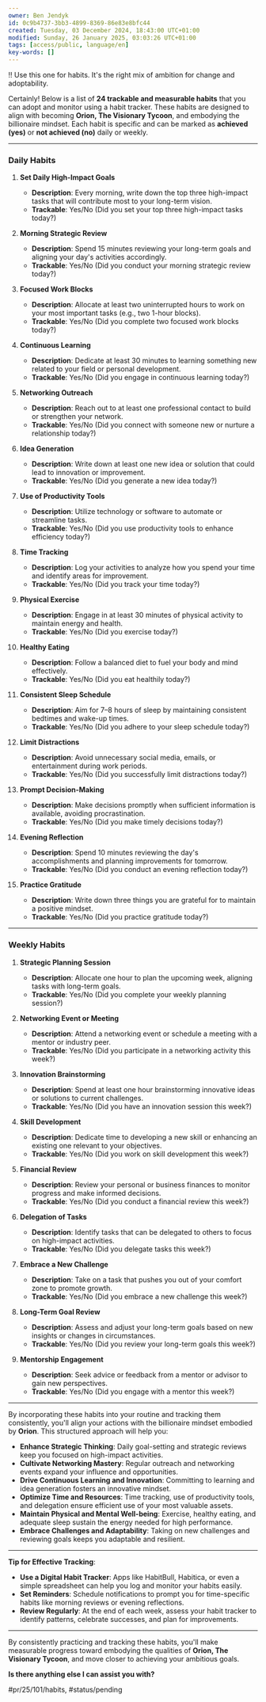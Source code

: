 ```yaml
---
owner: Ben Jendyk
id: 0c9b4737-3bb3-4899-8369-86e83e8bfc44
created: Tuesday, 03 December 2024, 18:43:00 UTC+01:00
modified: Sunday, 26 January 2025, 03:03:26 UTC+01:00
tags: [access/public, language/en]
key-words: []
---
```


!! Use this one for habits. It's the right mix of ambition for change and adoptability.

Certainly! Below is a list of **24 trackable and measurable habits** that you can adopt and monitor using a habit tracker. These habits are designed to align with becoming **Orion, The Visionary Tycoon**, and embodying the billionaire mindset. Each habit is specific and can be marked as **achieved (yes)** or **not achieved (no)** daily or weekly.

---

### **Daily Habits**

1. **Set Daily High-Impact Goals**
	- **Description**: Every morning, write down the top three high-impact tasks that will contribute most to your long-term vision.
	- **Trackable**: Yes/No (Did you set your top three high-impact tasks today?)

2. **Morning Strategic Review**
	- **Description**: Spend 15 minutes reviewing your long-term goals and aligning your day's activities accordingly.
	- **Trackable**: Yes/No (Did you conduct your morning strategic review today?)

3. **Focused Work Blocks**
	- **Description**: Allocate at least two uninterrupted hours to work on your most important tasks (e.g., two 1-hour blocks).
	- **Trackable**: Yes/No (Did you complete two focused work blocks today?)

4. **Continuous Learning**
	- **Description**: Dedicate at least 30 minutes to learning something new related to your field or personal development.
	- **Trackable**: Yes/No (Did you engage in continuous learning today?)

5. **Networking Outreach**
	- **Description**: Reach out to at least one professional contact to build or strengthen your network.
	- **Trackable**: Yes/No (Did you connect with someone new or nurture a relationship today?)

6. **Idea Generation**
	- **Description**: Write down at least one new idea or solution that could lead to innovation or improvement.
	- **Trackable**: Yes/No (Did you generate a new idea today?)

7. **Use of Productivity Tools**
	- **Description**: Utilize technology or software to automate or streamline tasks.
	- **Trackable**: Yes/No (Did you use productivity tools to enhance efficiency today?)

8. **Time Tracking**
	- **Description**: Log your activities to analyze how you spend your time and identify areas for improvement.
	- **Trackable**: Yes/No (Did you track your time today?)

9. **Physical Exercise**
	- **Description**: Engage in at least 30 minutes of physical activity to maintain energy and health.
	- **Trackable**: Yes/No (Did you exercise today?)

10. **Healthy Eating**
	 - **Description**: Follow a balanced diet to fuel your body and mind effectively.
	 - **Trackable**: Yes/No (Did you eat healthily today?)

11. **Consistent Sleep Schedule**
	 - **Description**: Aim for 7–8 hours of sleep by maintaining consistent bedtimes and wake-up times.
	 - **Trackable**: Yes/No (Did you adhere to your sleep schedule today?)

12. **Limit Distractions**
	 - **Description**: Avoid unnecessary social media, emails, or entertainment during work periods.
	 - **Trackable**: Yes/No (Did you successfully limit distractions today?)

13. **Prompt Decision-Making**
	 - **Description**: Make decisions promptly when sufficient information is available, avoiding procrastination.
	 - **Trackable**: Yes/No (Did you make timely decisions today?)

14. **Evening Reflection**
	 - **Description**: Spend 10 minutes reviewing the day's accomplishments and planning improvements for tomorrow.
	 - **Trackable**: Yes/No (Did you conduct an evening reflection today?)

15. **Practice Gratitude**
	 - **Description**: Write down three things you are grateful for to maintain a positive mindset.
	 - **Trackable**: Yes/No (Did you practice gratitude today?)

---

### **Weekly Habits**

1. **Strategic Planning Session**
	 - **Description**: Allocate one hour to plan the upcoming week, aligning tasks with long-term goals.
	 - **Trackable**: Yes/No (Did you complete your weekly planning session?)

2. **Networking Event or Meeting**
	 - **Description**: Attend a networking event or schedule a meeting with a mentor or industry peer.
	 - **Trackable**: Yes/No (Did you participate in a networking activity this week?)

3. **Innovation Brainstorming**
	 - **Description**: Spend at least one hour brainstorming innovative ideas or solutions to current challenges.
	 - **Trackable**: Yes/No (Did you have an innovation session this week?)

4. **Skill Development**
	 - **Description**: Dedicate time to developing a new skill or enhancing an existing one relevant to your objectives.
	 - **Trackable**: Yes/No (Did you work on skill development this week?)

5. **Financial Review**
	 - **Description**: Review your personal or business finances to monitor progress and make informed decisions.
	 - **Trackable**: Yes/No (Did you conduct a financial review this week?)

6. **Delegation of Tasks**
	 - **Description**: Identify tasks that can be delegated to others to focus on high-impact activities.
	 - **Trackable**: Yes/No (Did you delegate tasks this week?)

7. **Embrace a New Challenge**
	 - **Description**: Take on a task that pushes you out of your comfort zone to promote growth.
	 - **Trackable**: Yes/No (Did you embrace a new challenge this week?)

8. **Long-Term Goal Review**
	 - **Description**: Assess and adjust your long-term goals based on new insights or changes in circumstances.
	 - **Trackable**: Yes/No (Did you review your long-term goals this week?)

9. **Mentorship Engagement**
	 - **Description**: Seek advice or feedback from a mentor or advisor to gain new perspectives.
	 - **Trackable**: Yes/No (Did you engage with a mentor this week?)

---

By incorporating these habits into your routine and tracking them consistently, you'll align your actions with the billionaire mindset embodied by **Orion**. This structured approach will help you:

- **Enhance Strategic Thinking**: Daily goal-setting and strategic reviews keep you focused on high-impact activities.
- **Cultivate Networking Mastery**: Regular outreach and networking events expand your influence and opportunities.
- **Drive Continuous Learning and Innovation**: Committing to learning and idea generation fosters an innovative mindset.
- **Optimize Time and Resources**: Time tracking, use of productivity tools, and delegation ensure efficient use of your most valuable assets.
- **Maintain Physical and Mental Well-being**: Exercise, healthy eating, and adequate sleep sustain the energy needed for high performance.
- **Embrace Challenges and Adaptability**: Taking on new challenges and reviewing goals keeps you adaptable and resilient.

---

**Tip for Effective Tracking**:

- **Use a Digital Habit Tracker**: Apps like HabitBull, Habitica, or even a simple spreadsheet can help you log and monitor your habits easily.
- **Set Reminders**: Schedule notifications to prompt you for time-specific habits like morning reviews or evening reflections.
- **Review Regularly**: At the end of each week, assess your habit tracker to identify patterns, celebrate successes, and plan for improvements.

---

By consistently practicing and tracking these habits, you'll make measurable progress toward embodying the qualities of **Orion, The Visionary Tycoon**, and move closer to achieving your ambitious goals.

**Is there anything else I can assist you with?**


#pr/25/101/habits, #status/pending